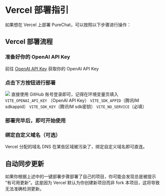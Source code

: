 # Vercel 部署指引

如果想在 Vercel 上部署 PureChat，可以按照以下步骤进行操作：

## Vercel 部署流程

### 准备好你的 OpenAI API Key

前往 [OpenAI API Key](https://platform.openai.com/account/api-keys) 获取你的 OpenAI API Key

### 点击下方按钮进行部署

[![][deploy-button-image]][deploy-link]
直接使用 GitHub 账号登录即可，记得在环境变量页填入
`VITE_OPENAI_API_KEY` （OpenAI API Key）
`VITE_SDK_APPID`（腾讯IM sdkappid）
`VITE_SDK_KEY`（腾讯IM sdk密钥）
`VITE_NO_SERVICE`（必填）

### 部署完毕后，即可开始使用

### 绑定自定义域名（可选）

Vercel 分配的域名 DNS 在某些区域被污染了，绑定自定义域名即可直连。

## 自动同步更新

如果你根据上述中的一键部署步骤部署了自己的项目，你可能会发现总是被提示 “有可用更新”。这是因为 Vercel 默认为你创建新项目而非 fork 本项目，这将导致无法准确检测更新。

<!-- LINK GROUP -->

[deploy-button-image]: https://vercel.com/button
[deploy-link]: https://vercel.com/new/clone?repository-url=https%3A%2F%2Fgithub.com%2FHyk260%2FPureChat&env=VITE_OPENAI_API_KEY,VITE_SDK_APPID,VITE_SDK_KEY,VITE_NO_SERVICE&project-name=pure-chat&repository-name=pure-chat